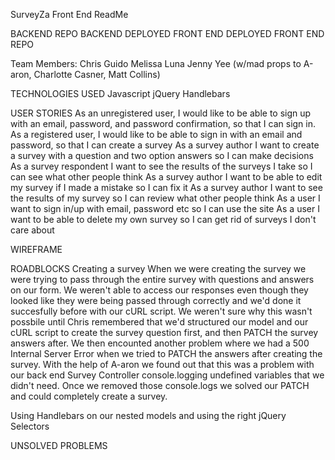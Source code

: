 SurveyZa Front End ReadMe

BACKEND REPO
BACKEND DEPLOYED
FRONT END DEPLOYED
FRONT END REPO

Team Members:
Chris Guido
Melissa Luna
Jenny Yee
(w/mad props to A-aron, Charlotte Casner, Matt Collins)

TECHNOLOGIES USED
Javascript
jQuery
Handlebars


USER STORIES
As an unregistered user, I would like to be able to sign up with an email, password, and password confirmation, so that I can sign in.
As a registered user, I would like to be able to sign in with an email and password, so that I can create a survey
As a survey author I want to create a survey with a question and two option answers so I can make decisions
As a survey respondent I want to see the results of the surveys I take so I can see what other people think
As a survey author I want to be able to edit my survey if I made a mistake so I can fix it
As a survey author I want to see the results of my survey so I can review what other people think
As a user I want to sign in/up with email, password etc so I can use the site
As a user I want to be able to delete my own survey so I can get rid of surveys I don't care about

WIREFRAME

ROADBLOCKS
Creating a survey
When we were creating the survey we were trying to pass through the entire survey with questions and answers on our form. We weren't able to access our responses even though they looked like they were being passed through correctly and we'd done it succesfully before with our cURL script. We weren't sure why this wasn't possbile until Chris remembered that we'd structured our model and our cURL script to create the survey question first, and then PATCH the survey answers after. We then encounted another problem where we had a 500 Internal Server Error when we tried to PATCH the answers after creating the survey. With the help of A-aron we found out that this was a problem with our back end Survey Controller console.logging undefined variables that we didn't need. Once we removed those console.logs we solved our PATCH and could completely create a survey.

Using Handlebars on our nested models and using the right jQuery Selectors


UNSOLVED PROBLEMS
